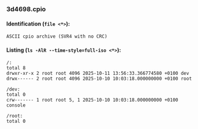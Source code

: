 ### 3d4698.cpio
#### Identification (`file <*>`):
```
ASCII cpio archive (SVR4 with no CRC)
```
#### Listing (`ls -AlR --time-style=full-iso <*>`):
```
/:
total 8
drwxr-xr-x 2 root root 4096 2025-10-11 13:56:33.366774580 +0100 dev
drwx------ 2 root root 4096 2025-10-10 10:03:18.000000000 +0100 root

/dev:
total 0
crw------- 1 root root 5, 1 2025-10-10 10:03:18.000000000 +0100 console

/root:
total 0
```

